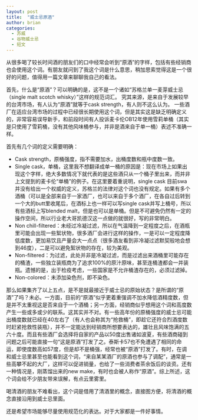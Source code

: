 ```yaml
---
layout: post
title:  "威士忌原酒"
author: brian
categories:
  - 苏威
  - 谷物威士忌
  - 短文
---
```


从很多喝了较长时间酒的朋友们的口中经常会听到“原酒”的字样，包括有些经销商也会使用这个词。有朋友就问到了我这个词是什么意思，稍加思索觉得这是一个很好的问题，值得用一篇文章来聊聊我自己的看法。

首先，什么是“原酒”？可以明确的是，这不是一个诸如“苏格兰单一麦芽威士忌（single malt scotch whisky）”这样的规范词汇。
究其来源，是来自于发展较早的台湾市场，有人认为“原酒”就等于cask strength，有人则不这么认为。
一些酒厂在适应台湾市场的过程中已经很长期使用这个词，但是其实这是缺乏明确定义的，非常容易误导新手，和前段时间有人投诉麦卡伦OB12年使用雪莉单桶（其实是只使用了雪莉桶，没有其他风味桶参与，并非是酒来自于单一桶）表述不准确一样。

首先有几个词的定义需要明确：

- Cask strength，原桶强度，指不需要加水，出桶度数和瓶中度数一致。
- Single cask，单桶，这里我不想翻译成单一桶的原因是：现在市场上如果出现这个字样，绝大多数情况下就代表的是这些酒只从一个桶子里出来，而并非上文提到的麦卡伦“单桶”的例子。在这里要着重说明，single cask 目前swa并没有给出一个权威的定义，苏格兰的法律对这个词也没有规定。如果有多个酒桶（可以是全部来自于一家酒厂，也可以来自于多个酒厂，在各自过后转到一个大的butt里收尾后，在酒标上也一样可以写single cask并写上桶号，所以有些酒标上写blended malt，但是也可以是单桶。但是不可避免仍然有一定的操作空间，所以行业老大哥凯德汉这一点做的就很好，写的非常明白。
- Non chill-filtered：未经过冷凝过滤，所以在气温降到一定程度之后，在酒瓶里可能会出现一些絮状物，很多酒厂会进行这样的操作，一是可以一定程度降低度数，更加易饮且产量会大一点点（很多酒友看到非冷凝过滤默契般地会想到46度），二是可以避免絮状物的存在，较为美观。
- Non-filtered：为过滤，此处并非是冷凝过滤，而是过滤出来酒桶里可能存在的桶渣，一些独立装瓶商为了追求100%的原汁原味，甚至连桶渣都会一并装瓶。遗憾的是，出于检疫考虑，一些国家是不允许桶渣存在的，必须过滤掉。
- Non-colored：未添加染色剂，即不染色。

那么如果集齐了以上五点，是不是就最接近于威士忌的原始状态？是所谓的“原酒”了吗？未必。一方面，目前的“原酒”似乎更着重强调不加水降低酒精度数，但是并不太重视这是否来自于一个酒桶；另一方面，经销商似乎想用这个词和高度数产生一些或多或少的联系。这其实并不对。有一些高年份的原桶强度的威士忌可能出桶度数就已经在40左右了（有人也会称其为“抢救桶”，即趁它还符合烈酒度数时赶紧抢救性装瓶），并不一定能达到经销商所想要表达的，雄壮且风味饱满的五六十度。而且有些酒厂会选择将自家的产品以50度出售诸如波夏，有些酒商碰到问题之后可能直接一句“这是原酒”打发了之。泰斯卡57也不免遭遇了相同的命运，即使度数高如57度，但是却不是桶强，经常也被“原酒”打发了。有时，在调和威士忌里甚至也能看到这个词，“来自某某酒厂的原酒也参与了调配”，通常是一些高攀不起的大厂，这样可以促进销量，也给了一些消费者茶余饭后的谈资。还有一种情况是，刚蒸馏出来的new make，有时也会被人称作“原酒”。综上所述，这个词会给不少朋友带来误解，有点云里雾里。

喝清酒的朋友不难看出，这个词是借用了清酒里的概念，直接图方便，将清酒的概念直接沿用到威士忌里面。

还是希望市场能够尽量使用规范化的表达。对于大家都是一件好事情。

